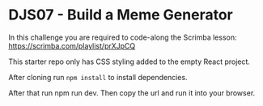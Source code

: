 # DJS07 - Build a Meme Generator

In this challenge you are required to code-along the Scrimba lesson: https://scrimba.com/playlist/prXJpCQ

This starter repo only has CSS styling added to the empty React project.

After cloning run `npm install` to install dependencies.

After that run npm run dev. Then copy the url and run it into your browser.
